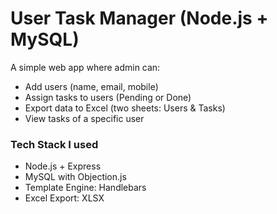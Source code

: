 # User Task Manager (Node.js + MySQL)

A simple web app where admin can:
- Add users (name, email, mobile)
- Assign tasks to users (Pending or Done)
- Export data to Excel (two sheets: Users & Tasks)
- View tasks of a specific user

### Tech Stack I used
- Node.js + Express
- MySQL with Objection.js
- Template Engine: Handlebars
- Excel Export: XLSX


